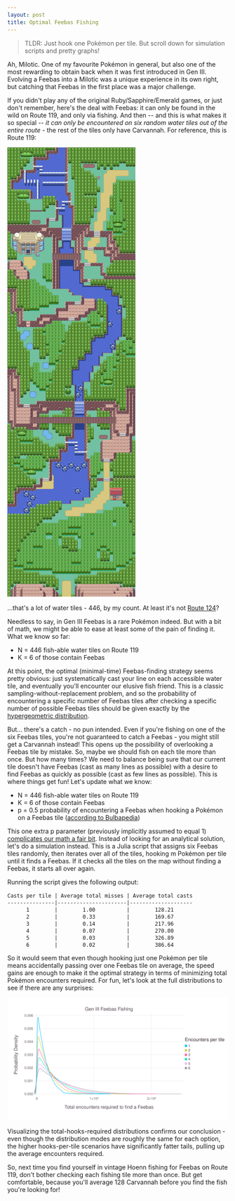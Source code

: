 ```yaml
---
layout: post
title: Optimal Feebas Fishing 
---
```


> TLDR: Just hook one Pokémon per tile. But scroll down for simulation scripts and pretty graphs!

Ah, Milotic. One of my favourite Pokémon in general, but also one of the most rewarding to obtain back when it was first introduced in Gen III. Evolving a Feebas into a Milotic was a unique experience in its own right, but catching that Feebas in the first place was a major challenge.

If you didn't play any of the original Ruby/Sapphire/Emerald games, or just don't remember, here's the deal with Feebas: it can only be found in the wild on Route 119, and only via fishing. And then -- and this is what makes it so special -- _it can only be encountered on six random water tiles out of the entire route_ - the rest of the tiles only have Carvannah. For reference, this is Route 119:

![Hoenn's Route 119 (via Bulbapedia)](/public/img/HoennRoute119.png)

...that's a lot of water tiles - 446, by my count. At least it's not [Route 124](http://bulbapedia.bulbagarden.net/wiki/File:Hoenn_Route_124_E.png)?

Needless to say, in Gen III Feebas is a rare Pokémon indeed. But with a bit of math, we might be able to ease at least some of the pain of finding it. What we know so far: 

- N = 446 fish-able water tiles on Route 119
- K = 6 of those contain Feebas

At this point, the optimal (minimal-time) Feebas-finding strategy seems pretty obvious: just systematically cast your line on each accessible water tile, and eventually you'll encounter our elusive fish friend. This is a classic sampling-without-replacement problem, and so the probability of encountering a specific number of Feebas tiles after checking a specific number of possible Feebas tiles should be given exactly by the [hypergeometric distribution](https://en.wikipedia.org/wiki/Hypergeometric_distribution).

But... there's a catch - no pun intended. Even if you're fishing on one of the six Feebas tiles, you're not guaranteed to catch a Feebas - you might still get a Carvannah instead! This opens up the possibility of overlooking a Feebas tile by mistake. So, maybe we should fish on each tile more than once. But how many times? We need to balance being sure that our current tile doesn't have Feebas (cast as many lines as possible) with a desire to find Feebas as quickly as possible (cast as few lines as possible). This is where things get fun! Let's update what we know:


- N = 446 fish-able water tiles on Route 119
- K = 6 of those contain Feebas
- p = 0.5 probability of encountering a Feebas when hooking a Pokémon on a Feebas tile ([according to Bulbapedia](http://bulbapedia.bulbagarden.net/wiki/Hoenn_Route_119#Generation_III))

This one extra p parameter (previously implicitly assumed to equal 1) [complicates our math a fair bit](http://stats.stackexchange.com/questions/180766/sampling-without-replacement-when-observations-are-probabilistic). Instead of looking for an analytical solution, let's do a simulation instead. This is a Julia script that assigns six Feebas tiles randomly, then iterates over all of the tiles, hooking m Pokémon per tile until it finds a Feebas. If it checks all the tiles on the map without finding a Feebas, it starts all over again.

<script src="https://gist.github.com/GordStephen/47c5f005fc0a016c1ba6.js"></script>

Running the script gives the following output:

~~~
Casts per tile | Average total misses | Average total casts
---------------|----------------------|--------------------
      1        |        1.00          |        128.21 
      2        |        0.33          |        169.67 
      3        |        0.14          |        217.96 
      4        |        0.07          |        270.00 
      5        |        0.03          |        326.89 
      6        |        0.02          |        386.64
~~~
 
So it would seem that even though hooking just one Pokémon per tile means accidentally passing over one Feebas tile on average, the speed gains are enough to make it the optimal strategy in terms of minimizing total Pokémon encounters required. For fun, let's look at the full distributions to see if there are any surprises:

![Cast count distributions](/public/img/FeebasFishingDistributions.svg)

Visualizing the total-hooks-required distributions confirms our conclusion - even though the distribution modes are roughly the same for each option, the higher hooks-per-tile scenarios have significantly fatter tails, pulling up the average encounters required.

So, next time you find yourself in vintage Hoenn fishing for Feebas on Route 119, don't bother checking each fishing tile more than once. But get comfortable, because you'll average 128 Carvannah before you find the fish you're looking for!

